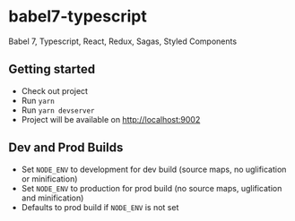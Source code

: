 # babel7-typescript
Babel 7, Typescript, React, Redux, Sagas, Styled Components

## Getting started
- Check out project
- Run `yarn`
- Run `yarn devserver`
- Project will be available on [http://localhost:9002](http://localhost:9002)

## Dev and Prod Builds
- Set `NODE_ENV` to development for dev build (source maps, no uglification or minification)
- Set `NODE_ENV` to production for prod build (no source maps, uglification and minification)
- Defaults to prod build if `NODE_ENV` is not set
